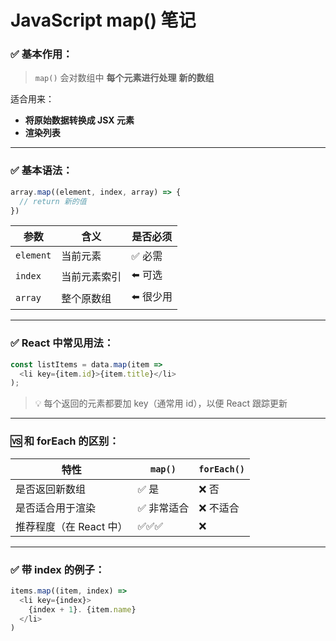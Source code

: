 # JavaScript map() 笔记

### **✅ 基本作用：**

> `map()` 会对数组中
> **每个元素进行处理**
> **新的数组**

适合用来：

- **将原始数据转换成 JSX 元素**
- **渲染列表**

---

### **✅ 基本语法：**

```js
array.map((element, index, array) => {
  // return 新的值
})
```

| **参数** | **含义** | **是否必须** |
| --- | --- | --- |
| `element` | 当前元素 | ✅ 必需 |
| `index` | 当前元素索引 | ⬅️ 可选 |
| `array` | 整个原数组 | ⬅️ 很少用 |

---

### **✅ React 中常见用法：**

```js
const listItems = data.map(item =>
  <li key={item.id}>{item.title}</li>
);
```

> 💡 每个返回的元素都要加 key（通常用 id），以便 React 跟踪更新
> 

---

### **🆚 和 forEach 的区别：**

| **特性** | `map()` | `forEach()` |
| --- | --- | --- |
| 是否返回新数组 | ✅ 是 | ❌ 否 |
| 是否适合用于渲染 | ✅ 非常适合 | ❌ 不适合 |
| 推荐程度（在 React 中） | ✅✅✅ | ❌ |

---

### **✅ 带 index 的例子：**

```js
items.map((item, index) =>
  <li key={index}>
    {index + 1}. {item.name}
  </li>
)
```